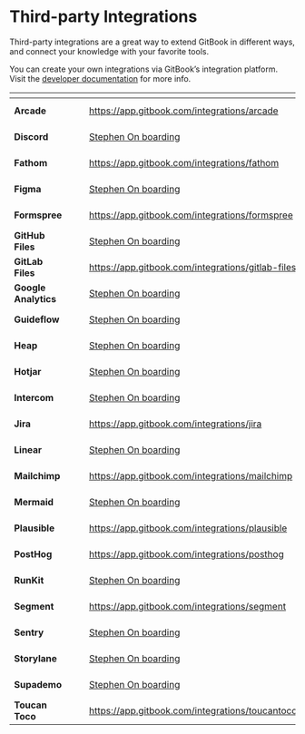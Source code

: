 # Third-party Integrations

Third-party integrations are a great way to extend GitBook in different ways, and connect your knowledge with your favorite tools.

You can create your own integrations via GitBook’s integration platform. Visit the [developer documentation](https://developer.gitbook.com/) for more info.

<table data-view="cards"><thead><tr><th></th><th></th><th></th><th data-hidden data-card-target data-type="content-ref"></th><th data-hidden data-card-cover data-type="files"></th></tr></thead><tbody><tr><td><strong>Arcade</strong></td><td></td><td></td><td><a href="https://app.gitbook.com/integrations/arcade">https://app.gitbook.com/integrations/arcade</a></td><td><a href="../.gitbook/assets/1 (1).png">1 (1).png</a></td></tr><tr><td><strong>Discord</strong></td><td></td><td></td><td><a href="https://app.gitbook.com/o/d8f63b60-89ae-11e7-8574-5927d48c4877/s/zq8ynchcecIscc4uulgN/">Stephen On boarding</a></td><td><a href="../.gitbook/assets/2 (1).png">2 (1).png</a></td></tr><tr><td><strong>Fathom</strong></td><td></td><td></td><td><a href="https://app.gitbook.com/integrations/fathom">https://app.gitbook.com/integrations/fathom</a></td><td><a href="../.gitbook/assets/3 (1).png">3 (1).png</a></td></tr><tr><td><strong>Figma</strong></td><td></td><td></td><td><a href="https://app.gitbook.com/o/d8f63b60-89ae-11e7-8574-5927d48c4877/s/zq8ynchcecIscc4uulgN/">Stephen On boarding</a></td><td><a href="../.gitbook/assets/4 (1).png">4 (1).png</a></td></tr><tr><td><strong>Formspree</strong></td><td></td><td></td><td><a href="https://app.gitbook.com/integrations/formspree">https://app.gitbook.com/integrations/formspree</a></td><td><a href="../.gitbook/assets/5 (1).png">5 (1).png</a></td></tr><tr><td><strong>GitHub Files</strong></td><td></td><td></td><td><a href="https://app.gitbook.com/o/d8f63b60-89ae-11e7-8574-5927d48c4877/s/zq8ynchcecIscc4uulgN/">Stephen On boarding</a></td><td><a href="../.gitbook/assets/6 (1).png">6 (1).png</a></td></tr><tr><td><strong>GitLab Files</strong></td><td></td><td></td><td><a href="https://app.gitbook.com/integrations/gitlab-files">https://app.gitbook.com/integrations/gitlab-files</a></td><td><a href="../.gitbook/assets/7 (1).png">7 (1).png</a></td></tr><tr><td><strong>Google Analytics</strong></td><td></td><td></td><td><a href="https://app.gitbook.com/o/d8f63b60-89ae-11e7-8574-5927d48c4877/s/zq8ynchcecIscc4uulgN/">Stephen On boarding</a></td><td><a href="../.gitbook/assets/8 (1).png">8 (1).png</a></td></tr><tr><td><strong>Guideflow</strong></td><td></td><td></td><td><a href="https://app.gitbook.com/o/d8f63b60-89ae-11e7-8574-5927d48c4877/s/zq8ynchcecIscc4uulgN/">Stephen On boarding</a></td><td><a href="../.gitbook/assets/9 (1).png">9 (1).png</a></td></tr><tr><td><strong>Heap</strong></td><td></td><td></td><td><a href="https://app.gitbook.com/o/d8f63b60-89ae-11e7-8574-5927d48c4877/s/zq8ynchcecIscc4uulgN/">Stephen On boarding</a></td><td><a href="../.gitbook/assets/10 (1).png">10 (1).png</a></td></tr><tr><td><strong>Hotjar</strong></td><td></td><td></td><td><a href="https://app.gitbook.com/o/d8f63b60-89ae-11e7-8574-5927d48c4877/s/zq8ynchcecIscc4uulgN/">Stephen On boarding</a></td><td><a href="../.gitbook/assets/11 (1).png">11 (1).png</a></td></tr><tr><td><strong>Intercom</strong></td><td></td><td></td><td><a href="https://app.gitbook.com/o/d8f63b60-89ae-11e7-8574-5927d48c4877/s/zq8ynchcecIscc4uulgN/">Stephen On boarding</a></td><td><a href="../.gitbook/assets/12 (1).png">12 (1).png</a></td></tr><tr><td><strong>Jira</strong></td><td></td><td></td><td><a href="https://app.gitbook.com/integrations/jira">https://app.gitbook.com/integrations/jira</a></td><td><a href="../.gitbook/assets/1 (1).png">1 (1).png</a></td></tr><tr><td><strong>Linear</strong></td><td></td><td></td><td><a href="https://app.gitbook.com/o/d8f63b60-89ae-11e7-8574-5927d48c4877/s/zq8ynchcecIscc4uulgN/">Stephen On boarding</a></td><td><a href="../.gitbook/assets/2 (1).png">2 (1).png</a></td></tr><tr><td><strong>Mailchimp</strong></td><td></td><td></td><td><a href="https://app.gitbook.com/integrations/mailchimp">https://app.gitbook.com/integrations/mailchimp</a></td><td><a href="../.gitbook/assets/3 (1).png">3 (1).png</a></td></tr><tr><td><strong>Mermaid</strong></td><td></td><td></td><td><a href="https://app.gitbook.com/o/d8f63b60-89ae-11e7-8574-5927d48c4877/s/zq8ynchcecIscc4uulgN/">Stephen On boarding</a></td><td><a href="../.gitbook/assets/4 (1).png">4 (1).png</a></td></tr><tr><td><strong>Plausible</strong></td><td></td><td></td><td><a href="https://app.gitbook.com/integrations/plausible">https://app.gitbook.com/integrations/plausible</a></td><td><a href="../.gitbook/assets/5 (1).png">5 (1).png</a></td></tr><tr><td><strong>PostHog</strong></td><td></td><td></td><td><a href="https://app.gitbook.com/integrations/posthog">https://app.gitbook.com/integrations/posthog</a></td><td><a href="../.gitbook/assets/6 (1).png">6 (1).png</a></td></tr><tr><td><strong>RunKit</strong></td><td></td><td></td><td><a href="https://app.gitbook.com/o/d8f63b60-89ae-11e7-8574-5927d48c4877/s/zq8ynchcecIscc4uulgN/">Stephen On boarding</a></td><td><a href="../.gitbook/assets/7 (1).png">7 (1).png</a></td></tr><tr><td><strong>Segment</strong></td><td></td><td></td><td><a href="https://app.gitbook.com/integrations/segment">https://app.gitbook.com/integrations/segment</a></td><td><a href="../.gitbook/assets/8 (1).png">8 (1).png</a></td></tr><tr><td><strong>Sentry</strong></td><td></td><td></td><td><a href="https://app.gitbook.com/o/d8f63b60-89ae-11e7-8574-5927d48c4877/s/zq8ynchcecIscc4uulgN/">Stephen On boarding</a></td><td><a href="../.gitbook/assets/9 (1).png">9 (1).png</a></td></tr><tr><td><strong>Storylane</strong></td><td></td><td></td><td><a href="https://app.gitbook.com/o/d8f63b60-89ae-11e7-8574-5927d48c4877/s/zq8ynchcecIscc4uulgN/">Stephen On boarding</a></td><td><a href="../.gitbook/assets/10 (1).png">10 (1).png</a></td></tr><tr><td><strong>Supademo</strong></td><td></td><td></td><td><a href="https://app.gitbook.com/o/d8f63b60-89ae-11e7-8574-5927d48c4877/s/zq8ynchcecIscc4uulgN/">Stephen On boarding</a></td><td><a href="../.gitbook/assets/11 (1).png">11 (1).png</a></td></tr><tr><td><strong>Toucan Toco</strong></td><td></td><td></td><td><a href="https://app.gitbook.com/integrations/toucantoco">https://app.gitbook.com/integrations/toucantoco</a></td><td><a href="../.gitbook/assets/12 (1).png">12 (1).png</a></td></tr></tbody></table>
